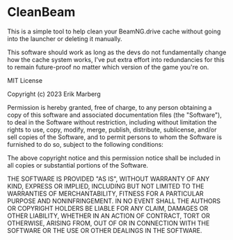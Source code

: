 # CleanBeam
This is a simple tool to help clean your BeamNG.drive cache without going into the launcher or deleting it manually.

This software should work as long as the devs do not fundamentally change how the cache system works,
I've put extra effort into redundancies for this to remain future-proof no matter which version of the game you're on.

MIT License

Copyright (c) 2023 Erik Marberg

Permission is hereby granted, free of charge, to any person obtaining a copy
of this software and associated documentation files (the "Software"), to deal
in the Software without restriction, including without limitation the rights
to use, copy, modify, merge, publish, distribute, sublicense, and/or sell
copies of the Software, and to permit persons to whom the Software is
furnished to do so, subject to the following conditions:

The above copyright notice and this permission notice shall be included in all
copies or substantial portions of the Software.

THE SOFTWARE IS PROVIDED "AS IS", WITHOUT WARRANTY OF ANY KIND, EXPRESS OR
IMPLIED, INCLUDING BUT NOT LIMITED TO THE WARRANTIES OF MERCHANTABILITY,
FITNESS FOR A PARTICULAR PURPOSE AND NONINFRINGEMENT. IN NO EVENT SHALL THE
AUTHORS OR COPYRIGHT HOLDERS BE LIABLE FOR ANY CLAIM, DAMAGES OR OTHER
LIABILITY, WHETHER IN AN ACTION OF CONTRACT, TORT OR OTHERWISE, ARISING FROM,
OUT OF OR IN CONNECTION WITH THE SOFTWARE OR THE USE OR OTHER DEALINGS IN THE
SOFTWARE.
